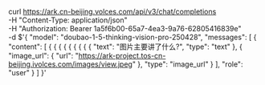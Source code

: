 curl https://ark.cn-beijing.volces.com/api/v3/chat/completions \
  -H "Content-Type: application/json" \
  -H "Authorization: Bearer 1a5f6b00-65a7-4ea3-9a76-62805416839e" \
  -d $'{
    "model": "doubao-1-5-thinking-vision-pro-250428",
    "messages": [
        {
            "content": [
                {
                {
                {
                {
                {
                {
                {
                {
                {
                    "text": "图片主要讲了什么?",
                    "type": "text"
                },
                {
                    "image_url": {
                        "url": "https://ark-project.tos-cn-beijing.ivolces.com/images/view.jpeg"
                    },
                    "type": "image_url"
                }
            ],
            "role": "user"
        }
    ]
}'